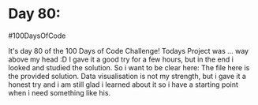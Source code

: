 # Day 80:
#100DaysOfCode

It's day 80 of the 100 Days of Code Challenge! Todays Project was ... way above my head :D I gave it a good try for a few hours, but in the end i looked and studied the solution. So i want to be clear here: The file here is the provided solution. Data visualisation is not my strength, but i gave it a honest try and i am still glad i learned about it so i have a starting point when i need something like his.